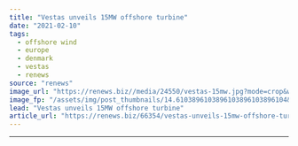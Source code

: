 ```yaml
---
title: "Vestas unveils 15MW offshore turbine"
date: "2021-02-10"
tags: 
  - offshore wind
  - europe
  - denmark
  - vestas
  - renews
source: "renews"
image_url: "https://renews.biz//media/24550/vestas-15mw.jpg?mode=crop&width=770&heightratio=0.6103896103896103896103896104&slimmage=true"
image_fp: "/assets/img/post_thumbnails/14.6103896103896103896103896104&slimmage=true"
lead: "Vestas unveils 15MW offshore turbine"
article_url: "https://renews.biz/66354/vestas-unveils-15mw-offshore-turbine/"
---
```


---
